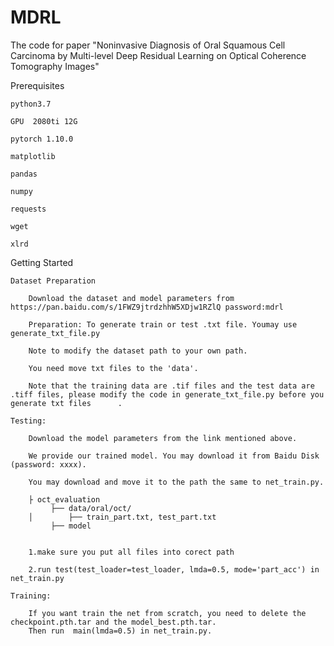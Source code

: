 # MDRL
The code for paper "Noninvasive Diagnosis of Oral Squamous Cell Carcinoma by Multi-level Deep Residual Learning on Optical Coherence Tomography Images"


Prerequisites

	python3.7
	
	GPU  2080ti 12G
	
	pytorch 1.10.0
	
	matplotlib
	
	pandas
	
	numpy
	
	requests
	
	wget
	
	xlrd
	
Getting Started

	Dataset Preparation
	
		Download the dataset and model parameters from https://pan.baidu.com/s/1FWZ9jtrdzhhW5XDjw1RZlQ password:mdrl 
		
		Preparation: To generate train or test .txt file. Youmay use generate_txt_file.py
		
		Note to modify the dataset path to your own path.
		
		You need move txt files to the 'data'.
		
		Note that the training data are .tif files and the test data are .tiff files, please modify the code in generate_txt_file.py before you generate txt files 		.
				
	Testing:
		
		Download the model parameters from the link mentioned above.
		
		We provide our trained model. You may download it from Baidu Disk (password: xxxx). 
		
		You may download and move it to the path the same to net_train.py.

		├ oct_evaluation
		     ├── data/oral/oct/
		│        ├── train_part.txt, test_part.txt
		     ├── model
		 

		1.make sure you put all files into corect path     
		
		2.run test(test_loader=test_loader, lmda=0.5, mode='part_acc') in net_train.py

	Training:
	
		If you want train the net from scratch, you need to delete the checkpoint.pth.tar and the model_best.pth.tar.
		Then run  main(lmda=0.5) in net_train.py.

		
